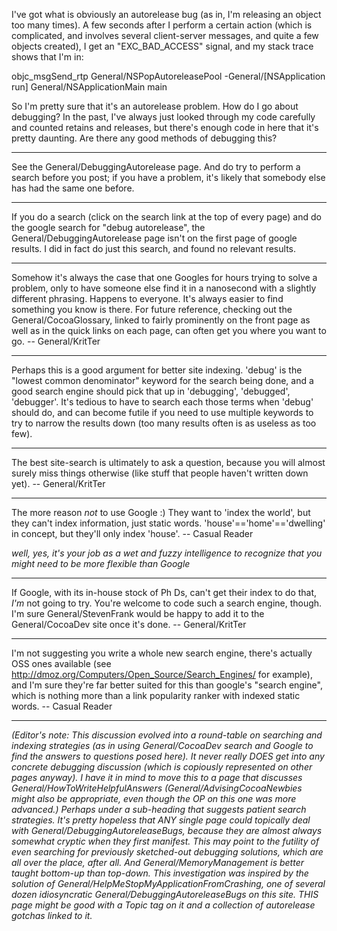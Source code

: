 I've got what is obviously an autorelease bug (as in, I'm releasing an object too many times).  A few seconds after I perform a certain action (which is complicated, and involves several client-server messages, and quite a few objects created), I get an "EXC_BAD_ACCESS" signal, and my stack trace shows that I'm in:

    
objc_msgSend_rtp
General/NSPopAutoreleasePool
-General/[NSApplication run]
General/NSApplicationMain
main


So I'm pretty sure that it's an autorelease problem. How do I go about debugging?  In the past, I've always just looked through my code carefully and counted retains and releases, but there's enough code in here that it's pretty daunting.  Are there any good methods of debugging this?

----

See the General/DebuggingAutorelease page. And do try to perform a search before you post; if you have a problem, it's likely that somebody else has had the same one before.

----
If you do a search (click on the search link at the top of every page) and do the google search for "debug autorelease", the General/DebuggingAutorelease page isn't on the first page of google results.  I did in fact do just this search, and found no relevant results.

----
Somehow it's always the case that one Googles for hours trying to solve a problem, only to have someone else find it in a nanosecond with a slightly different phrasing. Happens to everyone. It's always easier to find something you know is there. For future reference, checking out the General/CocoaGlossary, linked to fairly prominently on the front page as well as in the quick links on each page, can often get you where you want to go. -- General/KritTer

----

Perhaps this is a good argument for better site indexing. 'debug' is the "lowest common denominator" keyword for the search being done, and a good search engine should pick that up in 'debugging', 'debugged', 'debugger'. It's tedious to have to search each those terms when 'debug' should do, and can become futile if you need to use multiple keywords to try to narrow the results down (too many results often is as useless as too few).

----
The best site-search is ultimately to ask a question, because you will almost surely miss things otherwise (like stuff that people haven't written down yet). -- General/KritTer

----
The more reason *not* to use Google :) They want to 'index the world', but they can't index information, just static words. 'house'=='home'=='dwelling' in concept, but they'll only index 'house'. -- Casual Reader

*well, yes, it's your job as a wet and fuzzy intelligence to recognize that you might need to be more flexible than Google*

----
If Google, with its in-house stock of Ph Ds, can't get their index to do that, *I'm* not going to try. You're welcome to code such a search engine, though. I'm sure General/StevenFrank would be happy to add it to the General/CocoaDev site once it's done. -- General/KritTer


----
I'm not suggesting you write a whole new search engine, there's actually OSS ones available (see http://dmoz.org/Computers/Open_Source/Search_Engines/ for example), and I'm sure they're far better suited for this than google's "search engine", which is nothing more than a link popularity ranker with indexed static words. -- Casual Reader

----

*(Editor's note: This discussion evolved into a round-table on searching and indexing strategies (as in using General/CocoaDev search and Google to find the answers to questions posed here). It never really DOES get into any concrete debugging discussion (which is copiously represented on other pages anyway). I have it in mind to move this to a page that discusses General/HowToWriteHelpfulAnswers (General/AdvisingCocoaNewbies might also be appropriate, even though the OP on this one was more advanced.) Perhaps under a sub-heading that suggests patient search strategies. It's pretty hopeless that ANY single page could topically deal with General/DebuggingAutoreleaseBugs, because they are almost always somewhat cryptic when they first manifest. This may point to the futility of even searching for previously sketched-out debugging solutions, which are all over the place, after all. And General/MemoryManagement is better taught bottom-up than top-down. This investigation was inspired by the solution of General/HelpMeStopMyApplicationFromCrashing, one of several dozen idiosyncratic General/DebuggingAutoreleaseBugs on this site. THIS page might be good with a Topic tag on it and a collection of autorelease gotchas linked to it.*